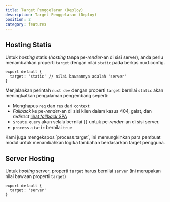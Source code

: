 ```yaml
---
title: Target Penggelaran (Deploy)
description: Target Penggelaran (Deploy)
position: 2
category: features
---
```


## Hosting Statis

Untuk _hosting_ statis (_hosting_ tanpa pe-_render_-an di sisi server), anda perlu menambahkan properti `target` dengan nilai `static` pada berkas nuxt.config.

```js{}[nuxt.config.js]
export default {
  target: 'static' // nilai bawaannya adalah 'server'
}
```

Menjalankan perintah `nuxt dev` dengan properti `target` bernilai `static` akan meningkatkan pengalaman pengembang seperti:

- Menghapus `req` dan `res` dari `context`
- _Fallback_ ke pe-_render_-an di sisi klien dalam kasus 404, galat, dan _redirect_ [lihat _fallback_ SPA](/docs/2.x//concepts/static-site-generation#spa-fallback)
- `$route.query` akan selalu bernilai `{}` untuk pe-_render_-an di sisi server.
- `process.static` bernilai `true`

<base-alert type="info">
Kami juga mengekspos `process.target`, ini memungkinkan para pembuat modul untuk menambahkan logika tambahan berdasarkan target pengguna.
</base-alert>

## Server Hosting

Untuk _hosting_ server, properti `target` harus bernilai `server` (ini merupakan nilai bawaan properti `target`)

```js{}[nuxt.config.js]
export default {
  target: 'server'
}
```
